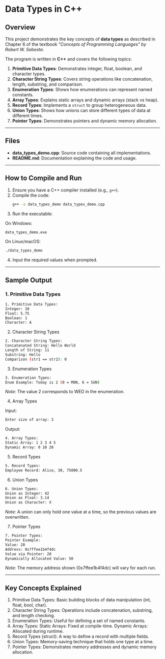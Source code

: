 # Data Types in C++

## Overview

This project demonstrates the key concepts of **data types** as described in Chapter 6 of the textbook *"Concepts of Programming Languages" by Robert W. Sebesta*.

The program is written in **C++** and covers the following topics:
1. **Primitive Data Types**: Demonstrates integer, float, boolean, and character types.
2. **Character String Types**: Covers string operations like concatenation, length, substring, and comparison.
3. **Enumeration Types**: Shows how enumerations can represent named constants.
4. **Array Types**: Explains static arrays and dynamic arrays (stack vs heap).
5. **Record Types**: Implements a `struct` to group heterogeneous data.
6. **Union Types**: Shows how unions can store different types of data at different times.
7. **Pointer Types**: Demonstrates pointers and dynamic memory allocation.

---

## Files
- **data_types_demo.cpp**: Source code containing all implementations.
- **README.md**: Documentation explaining the code and usage.

---

## How to Compile and Run
1. Ensure you have a C++ compiler installed (e.g., `g++`).
2. Compile the code:
   ```bash
   g++ -o data_types_demo data_types_demo.cpp
    ```
3. Run the executable:
   
On Windows:
   ```bash
   data_types_demo.exe
   ```
On Linux/macOS:
   ```bash
   ./data_types_demo
   ```
4. Input the required values when prompted.

---

## Sample Output
### 1. Primitive Data Types
 ```bash
1. Primitive Data Types:
Integer: 10
Float: 5.75
Boolean: 1
Character: A
 ```

2. Character String Types
 ```bash
2. Character String Types:
Concatenated String: Hello World
Length of String: 11
Substring: Hello
Comparison (str1 == str2): 0
 ```

3. Enumeration Types
 ```bash
3. Enumeration Types:
Enum Example: Today is 2 (0 = MON, 6 = SUN)
 ```
_Note:_ The value 2 corresponds to WED in the enumeration.

4. Array Types

Input:
 ```bash
Enter size of array: 3
 ```
Output:
 ```bash
4. Array Types:
Static Array: 1 2 3 4 5 
Dynamic Array: 0 10 20
 ```

5. Record Types
 ```bash
5. Record Types:
Employee Record: Alice, 30, 75000.5
 ```

6. Union Types
 ```bash
6. Union Types:
Union as Integer: 42
Union as Float: 3.14
Union as Character: X
 ```
_Note:_ A union can only hold one value at a time, so the previous values are overwritten.

7. Pointer Types
 ```bash
7. Pointer Types:
Pointer Example: 
Value: 20
Address: 0x7ffee1b4f4dc
Value via Pointer: 20
Dynamically Allocated Value: 50
 ```
_Note:_ The memory address shown (0x7ffee1b4f4dc) will vary for each run.

---

## Key Concepts Explained
1. Primitive Data Types: Basic building blocks of data manipulation (int, float, bool, char).
2. Character String Types: Operations include concatenation, substring, and length checking.
3. Enumeration Types: Useful for defining a set of named constants.
4. Array Types:
Static Arrays: Fixed at compile-time.
Dynamic Arrays: Allocated during runtime.
5. Record Types (struct): A way to define a record with multiple fields.
6. Union Types: Memory-saving technique that holds one type at a time.
7. Pointer Types:
Demonstrates memory addresses and dynamic memory allocation.

